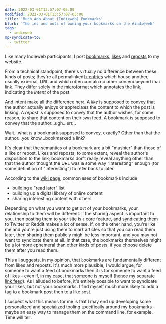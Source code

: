 ```yaml
---
date: 2022-03-01T13:57:07-05:00
modified: 2022-03-01T13:57:07-05:00
title: 'Much Ado About (Indieweb) Bookmarks'
blurb: 'The ins and outs of owning your bookmarks on the #indieweb'
tags:
  - indieweb
mp-syndicate-to:
  - twitter
---
```


Like many Indieweb participants, I post [bookmarks][1], [likes][2] and
[reposts][3] to my website.

From a technical standpoint, there's virtually no difference between these
kinds of posts; they're all permalinked [h-entries][4] which house another,
usually external, URL and which often contain no other content beyond that
link.  They differ solely in the [microformat][5] which annotates the link,
indicating the *intent* of the post.

And intent make all the difference here.  A *like* is supposed to convey
that the author actually enjoys or appreciates the content to which the post
is linking.  A *repost* is supposed to convey that the author wishes, for
some reason, to share that content on their own feed.  A bookmark is
supposed to convey that the author...ugh...err...

Wait...what *is* a bookmark supposed to convey, exactly?  Other than that
the author...you know...bookmarked a link?

It's clear that the semantics of a bookmark are a bit "mushier" than those
of a like or repost.  Likes and reposts, to some extent, reveal the author's
disposition to the link; bookmarks don't really reveal anything other than
that the author thought the URL was in some way "interesting" enough (for
some definition of "interesting") to refer back to later.

According to the [wiki page][1], common uses of bookmarks include

* building a "read later" list
* building up a digital library of online content
* sharing interesting content with others

Depending on what you want to get out of your bookmarks, your relationship
to them will be different.  If the sharing aspect is important to you, then
posting them to your site is a core feature, and syndicating them to Twitter
or Reddit makes a lot of sense.  If, on the other hand, you're like me and
you're just using them to mark articles so that you can read them later,
then sharing them publicly might be less important, and you may not want to
syndicate them at all.  In that case, the bookmarks themselves might be a
lot more ephemeral than other kinds of posts, if you choose delete them
after you read them.

This all suggests, in my opinion, that bookmarks are fundamentally different
from likes and reposts.  It's much more plausible, I would argue, for
someone to want a feed of bookmarks then it is for someone to want a feed of
likes - even if, in my case, that someone is myself (hence my separate [link
feed][6]).  As I alluded to before, it's entirely possible to want to
syndicate your likes, but not your bookmarks.  I find myself much more
likely to add a tag to a bookmark post then to a like post.

I suspect what this means for me is that I may end up developing some
personalized and specialized tooling specifically around my bookmarks -
maybe an easy way to manage them on the command line, for example.  Time
will tell.


[1]: https://indieweb.org/bookmark 
[2]: https://indieweb.org/like
[3]: https://indieweb.org/repost
[4]: https://indieweb.org/h-entry
[5]: https://indieweb.org/microformats
[6]: /posts/bookmarks
